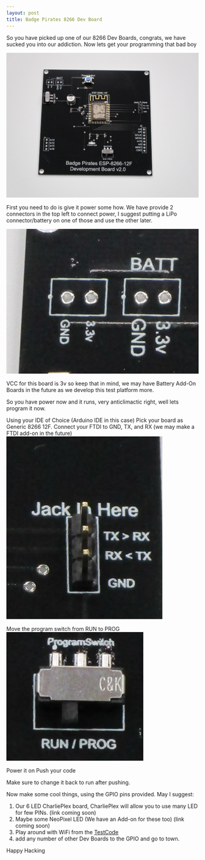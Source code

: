 ```yaml
---
layout: post
title: Badge Pirates 8266 Dev Board
---
```


So you have picked up one of our 8266 Dev Boards, congrats, we have sucked you into our addiction. Now lets get your programming that bad boy

![DevBoard](/images/8266_12F.JPG)

First you need to do is give it power some how. We have provide 2 connectors in the top left to connect power, I suggest putting a LiPo connector/battery on one of those and use the other later.

![DevBoardBatt](/images/8266_12F_Batt.jpg)

VCC for this board is 3v so keep that in mind, we may have Battery Add-On Boards in the future as we develop this test platform more.

So you have power now and it runs, very anticlimactic right, well lets program it now.

Using your IDE of Choice (Arduino IDE in this case) Pick your board as Generic 8266 12F.
Connect your FTDI to GND, TX, and RX (we may make a FTDI add-on in the future)
![DevBoardJack](/images/8266_12F_Jack.jpg)

Move the program switch from RUN to PROG
![DevBoardProg](/images/8266_12F_Prog.jpg)


Power it on
Push your code 

Make sure to change it back to run after pushing.

Now make some cool things, using the GPIO pins provided. May I suggest:

1. Our 6 LED CharliePlex board, CharliePlex will allow you to use many LED for few PINs. (link coming soon)
2. Maybe some NeoPixel LED (We have an Add-on for these too) (link coming soon)
3. Play around with WiFi from the [TestCode](https://github.com/BadgePiratesLLC/BadgePirates_DevBoards/tree/master/Code/8266_Dev_Test)
4. add any number of other Dev Boards to the GPIO and go to town.

Happy Hacking
